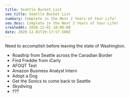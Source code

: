 ```yaml
---
title: Seattle Bucket List
seo_title: Seattle Bucket List
summary: Complete in the Next 2 Years of Your Life!
seo_desc: Complete in the Next 2 Years of Your Life!
createdAt: 2020-12-01 18:00:00
date: 2020-12-01T19:17:57.500Z
---
```

Need to accomplish before leaving the state of Washington.


- Roadtrip from Seattle across the Canadian Border
- Find Freddie from iCarly
- AFOQT Test
- Amazon Business Analyst Intern
- Adopt a Dog
- Get the Sonics to come back to Seattle
- Skydiving
- ???
